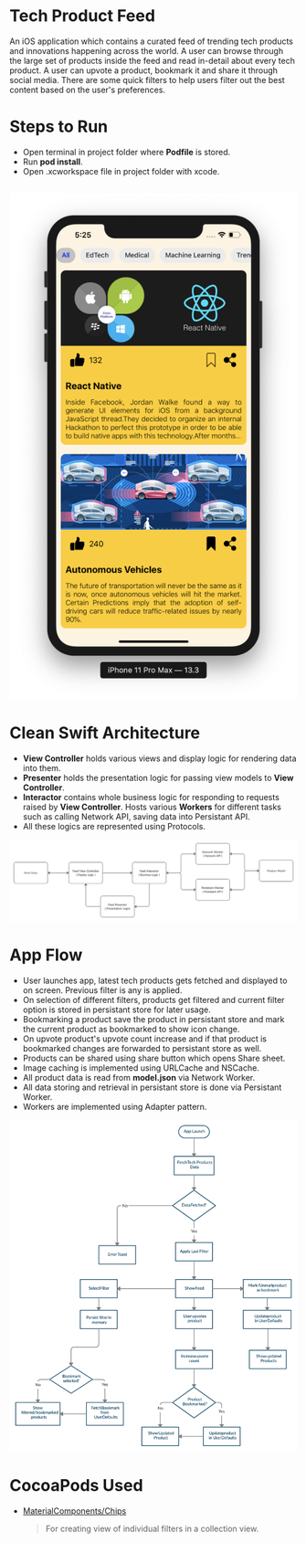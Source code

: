# Tech Product Feed

An iOS application which contains a curated feed of trending tech products and innovations happening across the world. A user can browse through the large set of products inside the feed and read in-detail about every tech product. A user can upvote a product, bookmark it and share it through social media. There are some quick filters to help users filter out the best content based on the user's preferences.  

# Steps to Run

  - Open terminal in project folder where **Podfile** is stored.
  - Run **pod install**.
  -  Open .xcworkspace file in project folder with xcode.

## 

![Screenshot](./Screenshots/Feed.png)

# Clean Swift Architecture

- **View Controller** holds various views and display logic for rendering data into them.
- **Presenter** holds the presentation logic for passing view models to **View Controller**.
- **Interactor** contains whole business logic for responding to requests raised by **View Controller**. Hosts various **Workers** for different tasks such as calling Network API, saving data into Persistant API.
- All these logics are represented using Protocols.

![Screenshot](./Screenshots/DesignPattern.png)


# App Flow
- User launches app, latest tech products gets fetched and displayed to on screen. Previous filter is any is applied.
- On selection of different filters, products get filtered and current filter option is stored in persistant store for later usage.
- Bookmarking a product save the product in persistant store and mark the current product as bookmarked to show icon change.
- On upvote product's upvote count increase and if that product is bookmarked changes are forwarded to persistant store as well.
- Products can be shared using share button which opens Share sheet.
- Image caching is implemented using URLCache and NSCache.
- All product data is read from **model.json** via Network Worker.
- All data storing and retrieval in persistant store is done via Persistant Worker.
- Workers are implemented using Adapter pattern.

![Screenshot](./Screenshots/AppFlow.png)

# CocoaPods Used

- [MaterialComponents/Chips](https://material.io/develop/ios/components/chips) 
	 > For creating view of individual filters in a collection view.
